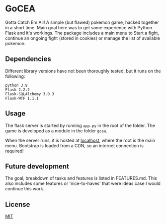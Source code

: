 # GoCEA

Gotta Catch Em All! A simple (but flawed) pokemon game, hacked together in a short time. 
Main goal here was to get some experience with Python Flask and it's workings. The package includes a main menu 
to Start a fight, continue an ongoing fight (stored in cookies) or manage the list of available pokemon.

## Dependencies
Different library versions have not been thoroughly tested, but it runs on the following:
```
python 3.9
Flask 2.2.2
Flask-SQLAlchemy 3.0.3
Flask-WTF 1.1.1
```

## Usage
The flask server is started by running `app.py` in the root of the folder. The game is developed as a module in the 
folder `gcea`.

When the server runs, it is hosted at [localhost](http://localhost:5000), where the root is the main menu.
Bootstrap is loaded from a CDN, so an internet connection is required!

## Future development
The goal, breakdown of tasks and features is listed in FEATURES.md. This also includes some features or 'nice-to-haves'
that were ideas case I would continue this work. 

## License
[MIT](https://choosealicense.com/licenses/mit/)